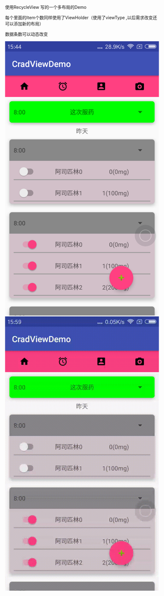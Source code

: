 

使用RecycleView 写的一个多布局的Demo

每个里面的Item个数同样使用了ViewHolder（使用了viewType ,以后需求改变还可以添加新的布局）

数据条数可以动态改变



![image text](https://github.com/lijianyou-Herve/CradViewDemo/blob/fceed1b15b680c23991d8c8f5eb213d3984a344a/art/5BP%40KYX%7D4T1%5DBCCBWS9%24J8J.png)
![image text](https://github.com/lijianyou-Herve/CradViewDemo/blob/master/art/device-2016-09-29-160012.gif)